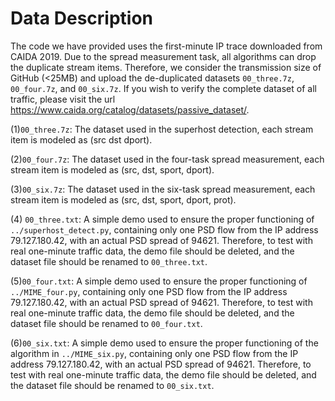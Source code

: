 # Data Description
The code we have provided uses the first-minute IP trace downloaded from CAIDA 2019. Due to the spread measurement task, all algorithms can drop the duplicate stream items. Therefore, we consider the transmission size of GitHub (<25MB) and upload the de-duplicated datasets `00_three.7z`, `00_four.7z`, and `00_six.7z`. If you wish to verify the complete dataset of all traffic, please visit the url https://www.caida.org/catalog/datasets/passive_dataset/.

(1)`00_three.7z`: The dataset used in the superhost detection, each stream item is modeled as (src dst dport).

(2)`00_four.7z`: The dataset used in the four-task spread measurement, each stream item is modeled as (src, dst, sport, dport).

(3)`00_six.7z`: The dataset used in the six-task spread measurement, each stream item is modeled as (src, dst, sport, dport, prot).

(4) `00_three.txt`: A simple demo used to ensure the proper functioning of `../superhost_detect.py`, containing only one PSD flow from the IP address 79.127.180.42, with an actual PSD spread of 94621. Therefore, to test with real one-minute traffic data, the demo file should be deleted, and the dataset file should be renamed to `00_three.txt`.

(5)`00_four.txt`: A simple demo used to ensure the proper functioning of `../MIME_four.py`, containing only one PSD flow from the IP address 79.127.180.42, with an actual PSD spread of 94621. Therefore, to test with real one-minute traffic data, the demo file should be deleted, and the dataset file should be renamed to `00_four.txt`.

(6)`00_six.txt`: A simple demo used to ensure the proper functioning of the algorithm in `../MIME_six.py`, containing only one PSD flow from the IP address 79.127.180.42, with an actual PSD spread of 94621. Therefore, to test with real one-minute traffic data, the demo file should be deleted, and the dataset file should be renamed to `00_six.txt`.
